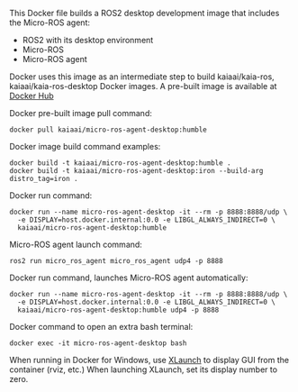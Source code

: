 This Docker file builds a ROS2 desktop development image that includes the Micro-ROS agent:
- ROS2 with its desktop environment
- Micro-ROS
- Micro-ROS agent

Docker uses this image as an intermediate step to build kaiaai/kaia-ros, kaiaai/kaia-ros-desktop Docker images.
A pre-built image is available at [Docker Hub](https://hub.docker.com/r/kaiaai/micro-ros-agent-desktop)

Docker pre-built image pull command:
```
docker pull kaiaai/micro-ros-agent-desktop:humble
```

Docker image build command examples:
```
docker build -t kaiaai/micro-ros-agent-desktop:humble .
docker build -t kaiaai/micro-ros-agent-desktop:iron --build-arg distro_tag=iron .
```

Docker run command:
```
docker run --name micro-ros-agent-desktop -it --rm -p 8888:8888/udp \
  -e DISPLAY=host.docker.internal:0.0 -e LIBGL_ALWAYS_INDIRECT=0 \
  kaiaai/micro-ros-agent-desktop:humble
```

Micro-ROS agent launch command:
```
ros2 run micro_ros_agent micro_ros_agent udp4 -p 8888
```

Docker run command, launches Micro-ROS agent automatically:
```
docker run --name micro-ros-agent-desktop -it --rm -p 8888:8888/udp \
  -e DISPLAY=host.docker.internal:0.0 -e LIBGL_ALWAYS_INDIRECT=0 \
  kaiaai/micro-ros-agent-desktop:humble udp4 -p 8888
```

Docker command to open an extra bash terminal:
```
docker exec -it micro-ros-agent-desktop bash
```

When running in Docker for Windows, use [XLaunch](https://sourceforge.net/projects/xming/) to display GUI from
the container (rviz, etc.) When launching XLaunch, set its display number to zero.
